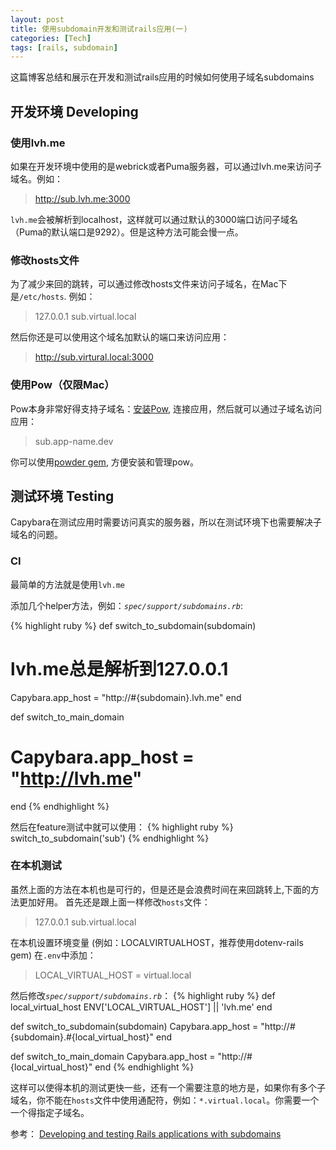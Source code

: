 ```yaml
---
layout: post
title: 使用subdomain开发和测试rails应用(一)
categories: [Tech]
tags: [rails, subdomain]
---
```


这篇博客总结和展示在开发和测试rails应用的时候如何使用子域名subdomains

## 开发环境 Developing

### 使用lvh.me

如果在开发环境中使用的是webrick或者Puma服务器，可以通过lvh.me来访问子域名。例如：

> http://sub.lvh.me:3000

`lvh.me`会被解析到localhost，这样就可以通过默认的3000端口访问子域名（Puma的默认端口是9292）。但是这种方法可能会慢一点。

### 修改hosts文件
为了减少来回的跳转，可以通过修改hosts文件来访问子域名，在Mac下是`/etc/hosts`. 例如：

> 127.0.0.1 sub.virtual.local

然后你还是可以使用这个域名加默认的端口来访问应用：

> http://sub.virtural.local:3000

### 使用Pow（仅限Mac）
Pow本身非常好得支持子域名：[安装Pow](http://pow.cx/manualhtml#section_1), 连接应用，然后就可以通过子域名访问应用：

> sub.app-name.dev

你可以使用[powder gem](https://github.com/Rodreegez/powder), 方便安装和管理pow。

## 测试环境 Testing
Capybara在测试应用时需要访问真实的服务器，所以在测试环境下也需要解决子域名的问题。

### CI
最简单的方法就是使用`lvh.me`

添加几个helper方法，例如：<cite>`spec/support/subdomains.rb`</cite>:

{% highlight ruby %}
def switch_to_subdomain(subdomain)
  # lvh.me总是解析到127.0.0.1
  Capybara.app_host = "http://#{subdomain}.lvh.me"
end

def switch_to_main_domain
  # Capybara.app_host = "http://lvh.me"
end
{% endhighlight %}

然后在feature测试中就可以使用：
{% highlight ruby %}
switch_to_subdomain('sub')
{% endhighlight %}

### 在本机测试
虽然上面的方法在本机也是可行的，但是还是会浪费时间在来回跳转上,下面的方法更加好用。
首先还是跟上面一样修改`hosts`文件：

> 127.0.0.1 sub.virtual.local

在本机设置环境变量 (例如：LOCALVIRTUALHOST，推荐使用dotenv-rails gem)
在`.env`中添加：

> LOCAL_VIRTUAL_HOST  = virtual.local

然后修改<cite>`spec/support/subdomains.rb`</cite>：
{% highlight ruby %}
def local_virtual_host
    ENV['LOCAL_VIRTUAL_HOST'] || 'lvh.me'
end

def switch_to_subdomain(subdomain)
    Capybara.app_host = "http://#{subdomain}.#{local_virtual_host}"
end

def switch_to_main_domain
    Capybara.app_host = "http://#{local_virtual_host}"
end
{% endhighlight %}

这样可以使得本机的测试更快一些，还有一个需要注意的地方是，如果你有多个子域名，你不能在`hosts`文件中使用通配符，例如：`*.virtual.local`。你需要一个一个得指定子域名。

参考：
[Developing and testing Rails applications with subdomains](https://reinteractive.net/posts/199-developing-and-testing-rails-applications-with-subdomains)
